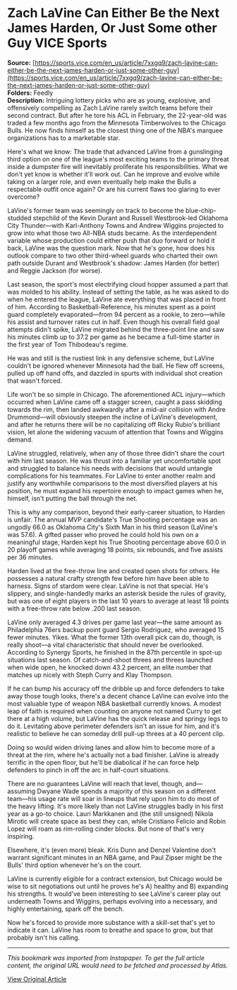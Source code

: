 # Zach LaVine Can Either Be the Next James Harden, Or Just Some other Guy VICE Sports

**Source:** [https://sports.vice.com/en_us/article/7xxgq9/zach-lavine-can-either-be-the-next-james-harden-or-just-some-other-guy](https://sports.vice.com/en_us/article/7xxgq9/zach-lavine-can-either-be-the-next-james-harden-or-just-some-other-guy)  
**Folders:** Feedly  
**Description:** Intriguing lottery picks who are as young, explosive, and offensively compelling as Zach LaVine rarely switch teams before their second contract. But after he tore his ACL in February, the 22-year-old was traded a few months ago from the Minnesota Timberwolves to the Chicago Bulls. He now finds himself as the closest thing one of the NBA's marquee organizations has to a marketable star.

Here's what we know: The trade that advanced LaVine from a gunslinging third option on one of the league's most exciting teams to the primary threat inside a dumpster fire will inevitably proliferate his responsibilities. What we don't yet know is whether it'll work out. Can he improve and evolve while taking on a larger role, and even eventually help make the Bulls a respectable outfit once again? Or are his current flaws too glaring to ever overcome?

LaVine's former team was seemingly on track to become the blue-chip-studded stepchild of the Kevin Durant and Russell Westbrook-led Oklahoma City Thunder—with Karl-Anthony Towns and Andrew Wiggins projected to grow into what those two All-NBA studs became. As the interdependent variable whose production could either push that duo forward or hold it back, LaVine was the question mark. Now that he's gone, how does his outlook compare to two other third-wheel guards who charted their own path outside Durant and Westbrook's shadow: James Harden (for better) and Reggie Jackson (for worse).

Last season, the sport's most electrifying cloud hopper assumed a part that was molded to his ability. Instead of setting the table, as he was asked to do when he entered the league, LaVine ate everything that was placed in front of him. According to Basketball-Reference, his minutes spent as a point guard completely evaporated—from 94 percent as a rookie, to zero—while his assist and turnover rates cut in half. Even though his overall field goal attempts didn't spike, LaVine migrated behind the three-point line and saw his minutes climb up to 37.2 per game as he became a full-time starter in the first year of Tom Thibodeau's regime.

He was and still is the rustiest link in any defensive scheme, but LaVine couldn't be ignored whenever Minnesota had the ball. He flew off screens, pulled up off hand offs, and dazzled in spurts with individual shot creation that wasn't forced.

Life won't be so simple in Chicago. The aforementioned ACL injury—which occurred when LaVine came off a stagger screen, caught a pass skidding towards the rim, then landed awkwardly after a mid-air collision with Andre Drummond—will obviously steepen the incline of LaVine's development, and after he returns there will be no capitalizing off Ricky Rubio's brilliant vision, let alone the widening vacuum of attention that Towns and Wiggins demand.

LaVine struggled, relatively, when any of those three didn't share the court with him last season. He was thrust into a familiar yet uncomfortable spot and struggled to balance his needs with decisions that would untangle complications for his teammates. For LaVine to enter another realm and justify any worthwhile comparisons to the most diversified players at his position, he must expand his repertoire enough to impact games when he, himself, isn't putting the ball through the net.

This is why any comparison, beyond their early-career situation, to Harden is unfair. The annual MVP candidate's True Shooting percentage was an ungodly 66.0 as Oklahoma City's Sixth Man in his third season (LaVine's was 57.6). A gifted passer who proved he could hold his own on a meaningful stage, Harden kept his True Shooting percentage above 60.0 in 20 playoff games while averaging 18 points, six rebounds, and five assists per 36 minutes.

Harden lived at the free-throw line and created open shots for others. He possesses a natural crafty strength few before him have been able to harness. Signs of stardom were clear. LaVine is not that special. He's slippery, and single-handedly marks an asterisk beside the rules of gravity, but was one of eight players in the last 10 years to average at least 18 points with a free-throw rate below .200 last season.

LaVine only averaged 4.3 drives per game last year—the same amount as Philadelphia 76ers backup point guard Sergio Rodriguez, who averaged 15 fewer minutes. Yikes. What the former 13th overall pick can do, though, is really shoot—a vital characteristic that should never be overlooked. According to Synergy Sports, he finished in the 87th percentile in spot-up situations last season. Of catch-and-shoot threes and threes launched when wide open, he knocked down 43.2 percent, an elite number that matches up nicely with Steph Curry and Klay Thompson.

If he can bump his accuracy off the dribble up and force defenders to take away those tough looks, there's a decent chance LaVine can evolve into the most valuable type of weapon NBA basketball currently knows. A modest leap of faith is required when counting on anyone not named Curry to get there at a high volume, but LaVine has the quick release and springy legs to do it. Levitating above perimeter defenders isn't an issue for him, and it's realistic to believe he can someday drill pull-up threes at a 40 percent clip.

Doing so would widen driving lanes and allow him to become more of a threat at the rim, where he's actually not a bad finisher. LaVine is already terrific in the open floor, but he'll be diabolical if he can force help defenders to pinch in off the arc in half-court situations.

There are no guarantees LaVine will reach that level, though, and—assuming Dwyane Wade spends a majority of this season on a different team—his usage rate will soar in lineups that rely upon him to do most of the heavy lifting. It's more likely than not LaVine struggles badly in his first year as a go-to choice. Lauri Markkanen and (the still unsigned) Nikola Mirotic will create space as best they can, while Cristiano Felicio and Robin Lopez will roam as rim-rolling cinder blocks. But none of that's very inspiring.

Elsewhere, it's (even more) bleak. Kris Dunn and Denzel Valentine don't warrant significant minutes in an NBA game, and Paul Zipser might be the Bulls' third option whenever he's on the court.

LaVine is currently eligible for a contract extension, but Chicago would be wise to sit negotiations out until he proves he's A) healthy and B) expanding his strengths. It would've been interesting to see LaVine's career play out underneath Towns and Wiggins, perhaps evolving into a necessary, and highly entertaining, spark off the bench.

Now he's forced to provide more substance with a skill-set that's yet to indicate it can. LaVine has room to breathe and space to grow, but that probably isn't his calling.

---

*This bookmark was imported from Instapaper. To get the full article content, the original URL would need to be fetched and processed by Atlas.*

[View Original Article](https://sports.vice.com/en_us/article/7xxgq9/zach-lavine-can-either-be-the-next-james-harden-or-just-some-other-guy)